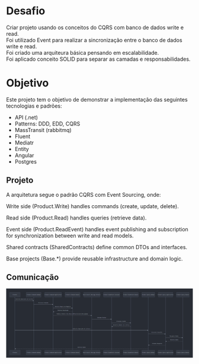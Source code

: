 # Desafio

Criar projeto usando os conceitos do CQRS com banco de dados write e read.  
Foi utilizado Event para realizar a sincronização entre o banco de dados write e read.  
Foi criado uma arquiteura básica pensando em escalabilidade.  
Foi aplicado conceito SOLID para separar as camadas e responsabilidades.  

# Objetivo

Este projeto tem o objetivo de demonstrar a implementação das seguintes tecnologias e padrões: 
- API (.net) 
- Patterns: DDD, EDD, CQRS
- MassTransit (rabbitmq)
- Fluent
- Mediatr
- Entity
- Angular
- Postgres

## Projeto

A arquitetura segue o padrão CQRS com Event Sourcing, onde:

Write side (Product.Write) handles commands (create, update, delete).

Read side (Product.Read) handles queries (retrieve data).

Event side (Product.ReadEvent) handles event publishing and subscription for synchronization between write and read models.

Shared contracts (SharedContracts) define common DTOs and interfaces.

Base projects (Base.*) provide reusable infrastructure and domain logic.

## Comunicação 

![alt text](comunicacao.png)
